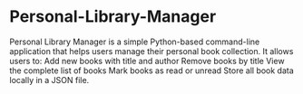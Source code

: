 # Personal-Library-Manager
Personal Library Manager is a simple Python-based command-line application that helps users manage their personal book collection. It allows users to:  Add new books with title and author  Remove books by title  View the complete list of books  Mark books as read or unread  Store all book data locally in a JSON file.
